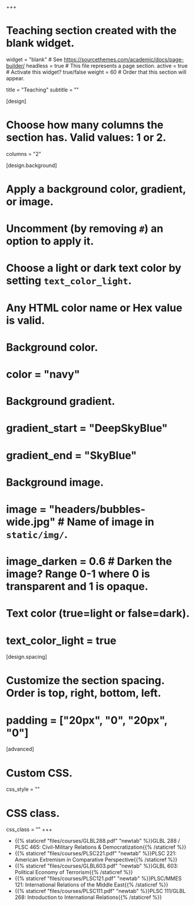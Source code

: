 +++
# Teaching section created with the blank widget.

widget = "blank"  # See https://sourcethemes.com/academic/docs/page-builder/
headless = true  # This file represents a page section.
active = true  # Activate this widget? true/false
weight = 60  # Order that this section will appear.

title = "Teaching"
subtitle = ""

[design]
  # Choose how many columns the section has. Valid values: 1 or 2.
  columns = "2"

[design.background]
  # Apply a background color, gradient, or image.
  #   Uncomment (by removing `#`) an option to apply it.
  #   Choose a light or dark text color by setting `text_color_light`.
  #   Any HTML color name or Hex value is valid.

  # Background color.
  # color = "navy"
  
  # Background gradient.
  # gradient_start = "DeepSkyBlue"
  # gradient_end = "SkyBlue"
  
  # Background image.
  # image = "headers/bubbles-wide.jpg"  # Name of image in `static/img/`.
  # image_darken = 0.6  # Darken the image? Range 0-1 where 0 is transparent and 1 is opaque.

  # Text color (true=light or false=dark).
  # text_color_light = true

[design.spacing]
  # Customize the section spacing. Order is top, right, bottom, left.
  # padding = ["20px", "0", "20px", "0"]

[advanced]
 # Custom CSS. 
 css_style = ""
 
 # CSS class.
 css_class = ""
+++

* {{% staticref "files/courses/GLBL288.pdf" "newtab" %}}GLBL 288 / PLSC 465: Civil-Military Relations & Democratization{{% /staticref %}}
* {{% staticref "files/courses/PLSC221.pdf" "newtab" %}}PLSC 221: American Extremism in Comparative Perspective{{% /staticref %}}
* {{% staticref "files/courses/GLBL603.pdf" "newtab" %}}GLBL 603: Political Economy of Terrorism{{% /staticref %}}
* {{% staticref "files/courses/PLSC121.pdf" "newtab" %}}PLSC/MMES 121: International Relations of the Middle East{{% /staticref %}}
* {{% staticref "files/courses/PLSC111.pdf" "newtab" %}}PLSC 111/GLBL 268: Introduction to International Relations{{% /staticref %}}